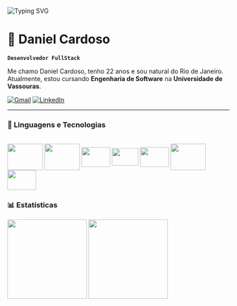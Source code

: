 ![Typing SVG](https://readme-typing-svg.herokuapp.com?size=45&color=886CE4&center=false&vCenter=true&width=1100&height=60&lines=Seja+bem-vindo(a)+ao+meu+perfil!;Sinta-se+à+vontade+para+entrar+em+contato!)

# 👾 Daniel Cardoso
**`Desenvolvedor FullStack`**

Me chamo Daniel Cardoso, tenho 22 anos e sou natural do Rio de Janeiro. Atualmente, estou cursando **Engenharia de Software** na **Universidade de Vassouras**.

[![Gmail](https://img.shields.io/badge/Gmail-red?style=for-the-badge&logo=gmail&logoColor=white)](mailto:danielmazzini6@gmail.com)
[![LinkedIn](https://img.shields.io/badge/LinkedIn-0077B5?style=for-the-badge&logo=linkedin&logoColor=white)](https://www.linkedin.com/in/daniel-cardoso-835b65292?utm_source=share&utm_campaign=share_via&utm_content=profile&utm_medium=android_app)

---

### 🤖 Linguagens e Tecnologias

<div style="display: inline_block"> <br/>
  <img align="center" height="60" width="80" src="https://cdn.jsdelivr.net/gh/devicons/devicon@latest/icons/express/express-original-wordmark.svg" />
  <img align="center" height="60" width="80" src="https://cdn.jsdelivr.net/gh/devicons/devicon@latest/icons/nodejs/nodejs-original-wordmark.svg" />
  <img align="center" height="45" width="65" src="https://cdn.jsdelivr.net/gh/devicons/devicon@latest/icons/react/react-original.svg" />        
  <img align="center" height="40" width="60" src="https://cdn.jsdelivr.net/gh/devicons/devicon@latest/icons/javascript/javascript-original.svg" />
  <img align="center" height="45" width="65" src="https://cdn.jsdelivr.net/gh/devicons/devicon@latest/icons/python/python-original.svg" />
  <img align="center" height="60" width="80" src="https://cdn.jsdelivr.net/gh/devicons/devicon@latest/icons/mysql/mysql-original-wordmark.svg" />        
  <img align="center" height="45" width="65" src="https://cdn.jsdelivr.net/gh/devicons/devicon@latest/icons/docker/docker-plain-wordmark.svg" />
</div>

### 📊 Estatísticas

<div>
  <a src="https://github.com/D4N13LCS/D4N13LCS">
    <img height="180em" src="https://github-readme-stats.vercel.app/api?username=D4N13LCS&show_icons=true&theme=radical&include_all_commits=true&count_private=true&locale=pt-br"/>
    <img height="180em" src="https://github-readme-stats.vercel.app/api/top-langs/?username=D4N13LCS&layout=compact&langs_count=16&theme=radical&custom_title=Tecnologias"/>
</div>


          

